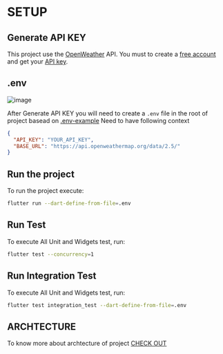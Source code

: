 # SETUP

## Generate API KEY

This project use the [OpenWeather](https://openweathermap.org) API.
You must to create a [free account](https://home.openweathermap.org/users/sign_up) and get your [API key](https://home.openweathermap.org/api_keys).

## .env

![image](https://github.com/toshiossada/weather_test/assets/2637049/94697fa0-7c42-4df1-9754-05d8c328612d)

After Generate API KEY you will need to create a `.env` file in the root of project basead on [.env-example](.env-example)
Need to have following context

```json
{
  "API_KEY": "YOUR_API_KEY",
  "BASE_URL": "https://api.openweathermap.org/data/2.5/"
}
```

## Run the project

To run the project execute:

```bash
flutter run --dart-define-from-file=.env
```

## Run Test

To execute All Unit and Widgets test, run:

```bash
flutter test --concurrency=1
```

## Run Integration Test

To execute All Unit and Widgets test, run:

```bash
flutter test integration_test --dart-define-from-file=.env
```

## ARCHTECTURE

To know more about archtecture of project [CHECK OUT](ARCHTECTURE.md)
